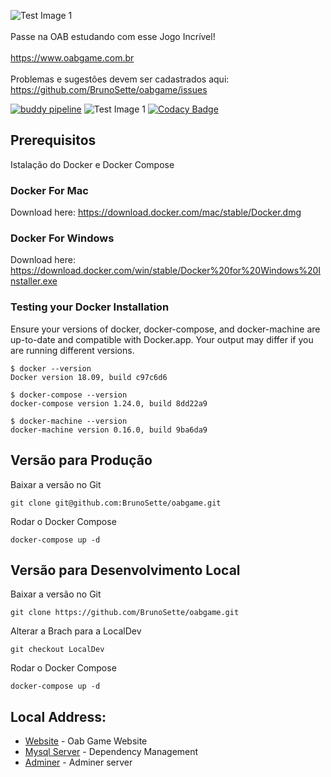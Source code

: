 ![Test Image 1](https://www.oabgame.com.br/game/img/logo.png)
<br><br>
Passe na OAB estudando com esse Jogo Incrível!
<br><br>
https://www.oabgame.com.br
<br><br>
Problemas e sugestões devem ser cadastrados aqui: https://github.com/BrunoSette/oabgame/issues

[![buddy pipeline](https://app.buddy.works/brunosette/oabgame/pipelines/pipeline/176427/badge.svg?token=3447326fa1f8563114e93ec824a4fd877ef500ad684ce4e4c7dde26d1f0d3391 "buddy pipeline")](https://app.buddy.works/brunosette/oabgame/pipelines/pipeline/176427)
![Test Image 1](https://img.shields.io/website/https/www.oabgame.com.br.svg?down_color=lightgray&down_message=Offline&style=flat-square&up_color=blue&up_message=Online)
[![Codacy Badge](https://api.codacy.com/project/badge/Grade/f78064c74c3b4e44af65c65c93482f92)](https://www.codacy.com?utm_source=github.com&amp;utm_medium=referral&amp;utm_content=BrunoSette/oabgame&amp;utm_campaign=Badge_Grade)


## Prerequisitos

Istalação do Docker e Docker Compose

### Docker For Mac

Download here: https://download.docker.com/mac/stable/Docker.dmg

### Docker For Windows

Download here: https://download.docker.com/win/stable/Docker%20for%20Windows%20Installer.exe

### Testing your Docker Installation 

Ensure your versions of docker, docker-compose, and docker-machine are up-to-date and compatible with Docker.app. Your output may differ if you are running different versions.

````
$ docker --version
Docker version 18.09, build c97c6d6

$ docker-compose --version
docker-compose version 1.24.0, build 8dd22a9

$ docker-machine --version
docker-machine version 0.16.0, build 9ba6da9
````

## Versão para Produção

Baixar a versão no Git

```git clone git@github.com:BrunoSette/oabgame.git```

Rodar o Docker Compose

```docker-compose up -d```

## Versão para Desenvolvimento Local

Baixar a versão no Git

```git clone https://github.com/BrunoSette/oabgame.git```

Alterar a Brach para a LocalDev

```git checkout LocalDev```

Rodar o Docker Compose

```docker-compose up -d```

## Local Address:

* [Website](http://localhost:8100) - Oab Game Website 
* [Mysql Server](http://localhost:9906) - Dependency Management
* [Adminer](http://localhost:8080/) - Adminer server



